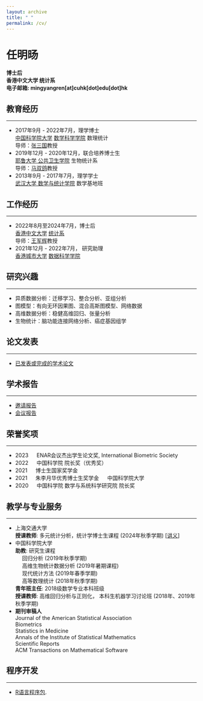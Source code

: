 ```yaml
---
layout: archive
title: " "
permalink: /cv/
---
```


<h1>任明旸</h1>  

<b>博士后</b>  
<b>香港中文大学 统计系</b>  
<b>电子邮箱: mingyangren[at]cuhk[dot]edu[dot]hk </b>  


## 教育经历
- - -
- 2017年9月 - 2022年7月，理学博士  
[中国科学院大学](https://www.ucas.ac.cn/) [数学科学学院](https://math.ucas.ac.cn/index.php/zh-CN/) 数理统计  
导师：[张三国](http://people.ucas.ac.cn/~sgzhang)教授
- 2019年12月 - 2020年12月，联合培养博士生  
[耶鲁大学 公共卫生学院](https://publichealth.yale.edu/) 生物统计系  
导师：[马双鸽](https://publichealth.yale.edu/profile/shuangge_ma/)教授
- 2013年9月 - 2017年7月，理学学士  
[武汉大学 数学与统计学院](http://maths.whu.edu.cn/) 数学基地班
 
## 工作经历
- - -
- 2022年8月至2024年7月，博士后   
[香港中文大学](https://www.cuhk.edu.hk/) [统计系](https://www.sta.cuhk.edu.hk/)    
导师：[王军辉](https://www.sta.cuhk.edu.hk/peoples/jwang/)教授
- 2021年12月 - 2022年7月， 研究助理  
[香港城市大学](https://www.cityu.edu.hk/) [数据科学学院](https://www.sdsc.cityu.edu.hk/)   


## 研究兴趣
- - -
- 异质数据分析：迁移学习、整合分析、亚组分析
- 图模型：有向无环因果图、混合高斯图模型、网络数据
- 高维数据分析：稳健高维回归、张量分析
- 生物统计：脑功能连接网络分析、癌症基因组学

## 论文发表
- - -
- [已发表或完成的学术论文](https://ren-mingyang.github.io//publications/)  

## 学术报告
- - -
- [邀请报告](https://ren-mingyang.github.io//talks/)
- [会议报告](https://ren-mingyang.github.io//talks/)


## 荣誉奖项
- - -
- 2023 &emsp; ENAR会议杰出学生论文奖, International Biometric Society
- 2022 &emsp; 中国科学院 院长奖（优秀奖）
- 2021 &emsp; 博士生国家奖学金
- 2021 &emsp; 朱李月华优秀博士生奖学金 &emsp; 中国科学院大学
- 2020 &emsp; 中国科学院 数学与系统科学研究院 院长奖


## 教学与专业服务
- - -
- 上海交通大学    
**授课教师**: 多元统计分析，统计学博士生课程 (2024年秋季学期) [[讲义](https://pan.baidu.com/s/1xvWPyaKUxGy_DKIfLCzG-Q)]
- 中国科学院大学    
**助教**: 研究生课程      
    &emsp; 回归分析 (2019年秋季学期)  
    &emsp; 高维生物统计数据分析 (2019年暑期课程)  
    &emsp; 现代统计方法 (2019年春季学期)  
    &emsp; 高等数理统计 (2018年秋季学期)    
**青年班主任**: 2018级数学专业本科班级    
**授课教师**: 高维回归分析与正则化， 本科生机器学习讨论班 (2018年、2019年 秋季学期)      
- **期刊审稿人**  
  Journal of the American Statistical Association  
  Biometrics  
  Statistics in Medicine  
  Annals of the Institute of Statistical Mathematics  
  Scientific Reports  
  ACM Transactions on Mathematical Software


## 程序开发
- - -
- [R语言程序包](https://ren-mingyang.github.io//software/).

